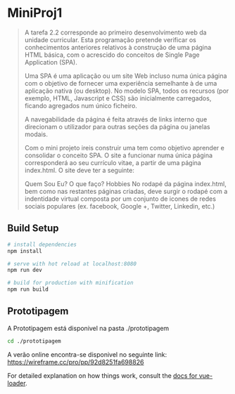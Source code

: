 # MiniProj1

> A tarefa 2.2 corresponde ao primeiro desenvolvimento web da unidade curricular. Esta programação pretende verificar os conhecimentos anteriores relativos à construção de uma página HTML básica, com o acrescido do conceitos de Single Page Application (SPA).
> 
>  Uma SPA é uma aplicação ou um site Web incluso numa única página com o objetivo de fornecer uma experiência semelhante à de uma aplicação nativa (ou desktop). No modelo SPA, todos os recursos (por exemplo, HTML, Javascript e CSS) são inicialmente carregados, ficando agregados num único ficheiro.
> 
> A navegabilidade da página é feita através de links interno que direcionam o utilizador para outras seções da página ou janelas modais.
> 
> Com o mini projeto ireis construir uma tem como objetivo aprender e consolidar o conceito SPA. O site a funcionar numa única página corresponderá ao seu currículo vitae, a partir de uma página index.html. O site deve ter a seguinte:
> 
> Quem Sou Eu?
> O que faço?
> Hobbies
> No rodapé da página index.html, bem como nas restantes páginas criadas, deve surgir o rodapé com a indentidade virtual composta por um conjunto de icones de redes sociais populares (ex. facebook, Google +, Twitter, Linkedin, etc.)

## Build Setup

``` bash
# install dependencies
npm install

# serve with hot reload at localhost:8080
npm run dev

# build for production with minification
npm run build
```

## Prototipagem

A Prototipagem está disponivel na pasta ./prototipagem

``` bash
cd ./prototipagem
```

A verão online encontra-se disponivel no seguinte link: 
https://wireframe.cc/pro/pp/92d8251fa698826


For detailed explanation on how things work, consult the [docs for vue-loader](http://vuejs.github.io/vue-loader).
